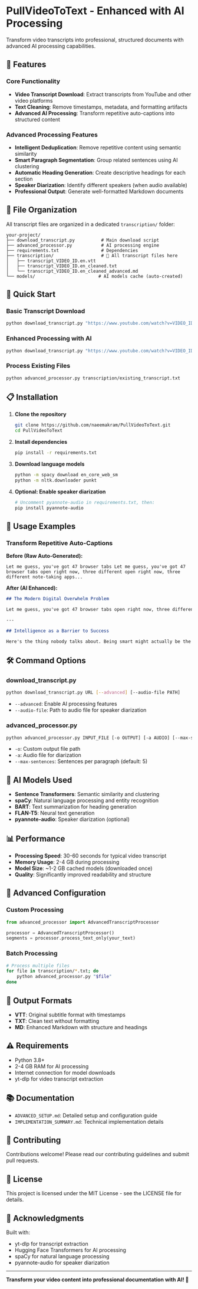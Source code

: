 # PullVideoToText - Enhanced with AI Processing

Transform video transcripts into professional, structured documents with advanced AI processing capabilities.

## 🚀 Features

### Core Functionality
- **Video Transcript Download**: Extract transcripts from YouTube and other video platforms
- **Text Cleaning**: Remove timestamps, metadata, and formatting artifacts
- **Advanced AI Processing**: Transform repetitive auto-captions into structured content

### Advanced Processing Features
- **Intelligent Deduplication**: Remove repetitive content using semantic similarity
- **Smart Paragraph Segmentation**: Group related sentences using AI clustering
- **Automatic Heading Generation**: Create descriptive headings for each section
- **Speaker Diarization**: Identify different speakers (when audio available)
- **Professional Output**: Generate well-formatted Markdown documents

## 📁 File Organization

All transcript files are organized in a dedicated `transcription/` folder:

```
your-project/
├── download_transcript.py          # Main download script
├── advanced_processor.py           # AI processing engine
├── requirements.txt                # Dependencies
├── transcription/                  # 📂 All transcript files here
│   ├── transcript_VIDEO_ID.en.vtt
│   ├── transcript_VIDEO_ID.en_cleaned.txt
│   └── transcript_VIDEO_ID.en_cleaned_advanced.md
└── models/                        # AI models cache (auto-created)
```

## 🎯 Quick Start

### Basic Transcript Download
```bash
python download_transcript.py "https://www.youtube.com/watch?v=VIDEO_ID"
```

### Enhanced Processing with AI
```bash
python download_transcript.py "https://www.youtube.com/watch?v=VIDEO_ID" --advanced
```

### Process Existing Files
```bash
python advanced_processor.py transcription/existing_transcript.txt
```

## 📋 Installation

1. **Clone the repository**
   ```bash
   git clone https://github.com/naeemakram/PullVideoToText.git
   cd PullVideoToText
   ```

2. **Install dependencies**
   ```bash
   pip install -r requirements.txt
   ```

3. **Download language models**
   ```bash
   python -m spacy download en_core_web_sm
   python -m nltk.downloader punkt
   ```

4. **Optional: Enable speaker diarization**
   ```bash
   # Uncomment pyannote-audio in requirements.txt, then:
   pip install pyannote-audio
   ```

## 📖 Usage Examples

### Transform Repetitive Auto-Captions

**Before (Raw Auto-Generated):**
```
Let me guess, you've got 47 browser tabs Let me guess, you've got 47 browser tabs open right now, three different open right now, three different note-taking apps...
```

**After (AI Enhanced):**
```markdown
## The Modern Digital Overwhelm Problem

Let me guess, you've got 47 browser tabs open right now, three different note-taking apps, and a 5-year plan that you've revised every month for the past 5 years.

---

## Intelligence as a Barrier to Success

Here's the thing nobody talks about. Being smart might actually be the reason you're not successful...
```

## 🛠️ Command Options

### download_transcript.py
```bash
python download_transcript.py URL [--advanced] [--audio-file PATH]
```
- `--advanced`: Enable AI processing features
- `--audio-file`: Path to audio file for speaker diarization

### advanced_processor.py
```bash
python advanced_processor.py INPUT_FILE [-o OUTPUT] [-a AUDIO] [--max-sentences N]
```
- `-o`: Custom output file path
- `-a`: Audio file for diarization
- `--max-sentences`: Sentences per paragraph (default: 5)

## 🧠 AI Models Used

- **Sentence Transformers**: Semantic similarity and clustering
- **spaCy**: Natural language processing and entity recognition  
- **BART**: Text summarization for heading generation
- **FLAN-T5**: Neural text generation
- **pyannote-audio**: Speaker diarization (optional)

## 📊 Performance

- **Processing Speed**: 30-60 seconds for typical video transcript
- **Memory Usage**: 2-4 GB during processing
- **Model Size**: ~1-2 GB cached models (downloaded once)
- **Quality**: Significantly improved readability and structure

## 🔧 Advanced Configuration

### Custom Processing
```python
from advanced_processor import AdvancedTranscriptProcessor

processor = AdvancedTranscriptProcessor()
segments = processor.process_text_only(your_text)
```

### Batch Processing
```bash
# Process multiple files
for file in transcription/*.txt; do
    python advanced_processor.py "$file"
done
```

## 📁 Output Formats

- **VTT**: Original subtitle format with timestamps
- **TXT**: Clean text without formatting
- **MD**: Enhanced Markdown with structure and headings

## ⚠️ Requirements

- Python 3.8+
- 2-4 GB RAM for AI processing
- Internet connection for model downloads
- yt-dlp for video transcript extraction

## 📚 Documentation

- `ADVANCED_SETUP.md`: Detailed setup and configuration guide
- `IMPLEMENTATION_SUMMARY.md`: Technical implementation details

## 🤝 Contributing

Contributions welcome! Please read our contributing guidelines and submit pull requests.

## 📄 License

This project is licensed under the MIT License - see the LICENSE file for details.

## 🙏 Acknowledgments

Built with:
- yt-dlp for transcript extraction
- Hugging Face Transformers for AI processing
- spaCy for natural language processing
- pyannote-audio for speaker diarization

---

**Transform your video content into professional documentation with AI! 🚀**